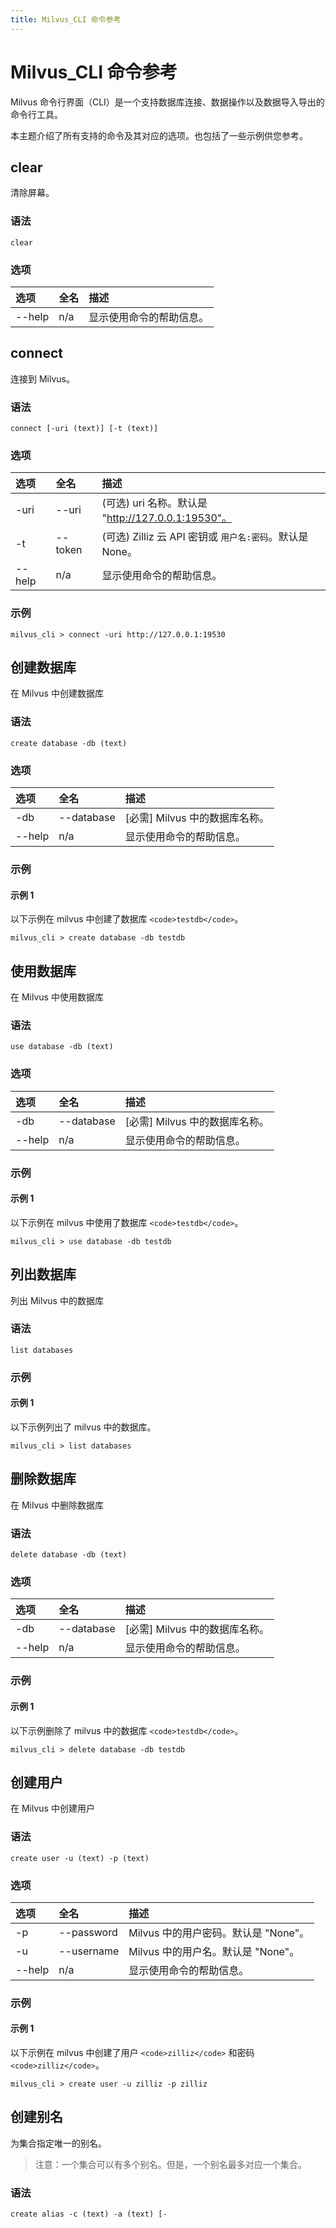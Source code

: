 ```yaml
---
title: Milvus_CLI 命令参考
---
```


# Milvus_CLI 命令参考

Milvus 命令行界面（CLI）是一个支持数据库连接、数据操作以及数据导入导出的命令行工具。

本主题介绍了所有支持的命令及其对应的选项。也包括了一些示例供您参考。

## clear

清除屏幕。

### 语法

```shell
clear
```

### 选项

| 选项 | 全名 | 描述                          |
| :----- | :-------- | :----------------------------------- |
| --help | n/a       | 显示使用命令的帮助信息。 |

## connect

连接到 Milvus。

### 语法

```shell
connect [-uri (text)] [-t (text)]
```

### 选项

| 选项 | 全名    | 描述                                                                                                 |
| :----- | :----------- | :---------------------------------------------------------------------------------------------------------- |
| -uri   | --uri        | (可选) uri 名称。默认是 "http://127.0.0.1:19530"。                                                       |
| -t     | --token      | (可选) Zilliz 云 API 密钥或 `用户名:密码`。默认是 None。                                                         |
| --help | n/a          | 显示使用命令的帮助信息。                                                                        |

### 示例

```shell
milvus_cli > connect -uri http://127.0.0.1:19530 
```

## 创建数据库

在 Milvus 中创建数据库

### 语法

```shell
create database -db (text) 
```

### 选项

| 选项 | 全名  | 描述                                         |
| :----- | :--------- | :-------------------------------------------------- |
| -db    | --database | [必需] Milvus 中的数据库名称。              |
| --help | n/a        | 显示使用命令的帮助信息。                |

### 示例

#### 示例 1

以下示例在 milvus 中创建了数据库 `<code>testdb</code>`。

```shell
milvus_cli > create database -db testdb
```

## 使用数据库

在 Milvus 中使用数据库

### 语法

```shell
use database -db (text) 
```

### 选项

| 选项 | 全名  | 描述                                         |
| :----- | :--------- | :-------------------------------------------------- |
| -db    | --database | [必需] Milvus 中的数据库名称。              |
| --help | n/a        | 显示使用命令的帮助信息。                |

### 示例

#### 示例 1

以下示例在 milvus 中使用了数据库 `<code>testdb</code>`。

```shell
milvus_cli > use database -db testdb
```

## 列出数据库

列出 Milvus 中的数据库

### 语法

```shell
list databases 
```

### 示例

#### 示例 1

以下示例列出了 milvus 中的数据库。

```shell
milvus_cli > list databases
```

## 删除数据库

在 Milvus 中删除数据库

### 语法

```shell
delete database -db (text) 
```

### 选项

| 选项 | 全名  | 描述                                         |
| :----- | :--------- | :-------------------------------------------------- |
| -db    | --database | [必需] Milvus 中的数据库名称。              |
| --help | n/a        | 显示使用命令的帮助信息。                |

### 示例

#### 示例 1

以下示例删除了 milvus 中的数据库 `<code>testdb</code>`。

```shell
milvus_cli > delete database -db testdb
```

## 创建用户

在 Milvus 中创建用户

### 语法

```shell
create user -u (text) -p (text)
```

### 选项

| 选项 | 全名  | 描述                                         |
| :----- | :--------- | :-------------------------------------------------- |
| -p     | --password | Milvus 中的用户密码。默认是 "None"。 |
| -u     | --username | Milvus 中的用户名。默认是 "None"。      |
| --help | n/a        | 显示使用命令的帮助信息。                |

### 示例

#### 示例 1

以下示例在 milvus 中创建了用户 `<code>zilliz</code>` 和密码 `<code>zilliz</code>`。

```shell
milvus_cli > create user -u zilliz -p zilliz
```

## 创建别名

为集合指定唯一的别名。

> 注意：一个集合可以有多个别名。但是，一个别名最多对应一个集合。

### 语法

```shell
create alias -c (text) -a (text) [-